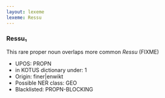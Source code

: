 ```yaml
---
layout: lexeme
lexeme: Ressu
---
```


###  Ressu₁

This rare proper noun overlaps more common *Ressu* (FIXME)
* UPOS:  PROPN
* in KOTUS dictionary under:  1
* Origin:  finer|enwikt
* Possible NER class:  GEO
* Blacklisted:  PROPN-BLOCKING

